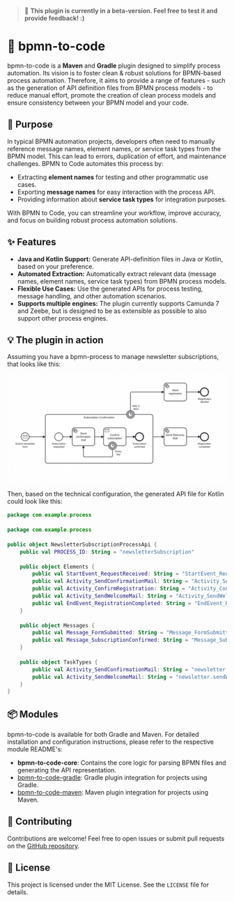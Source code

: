 > 🚧 **This plugin is currently in a beta-version.
> Feel free to test it and provide feedback! :)**

# 🚀 bpmn-to-code

bpmn-to-code is a **Maven** and **Gradle** plugin designed to simplify process automation.
Its vision is to foster clean & robust solutions for BPMN-based process automation.
Therefore, it aims to provide a range of features -
such as the generation of API definition files from BPMN process models -
to reduce manual effort, promote the creation of clean process models
and ensure consistency between your BPMN model and your code.

## 🎯 Purpose

In typical BPMN automation projects, developers often need to manually reference message names,
element names, or service task types from the BPMN model.
This can lead to errors, duplication of effort, and maintenance challenges.
BPMN to Code automates this process by:

- Extracting **element names** for testing and other programmatic use cases.
- Exporting **message names** for easy interaction with the process API.
- Providing information about **service task types** for integration purposes.

With BPMN to Code, you can streamline your workflow, improve accuracy,
and focus on building robust process automation solutions.

## ✨ Features

- **Java and Kotlin Support:** Generate API-definition files in Java or Kotlin, based on your preference.
- **Automated Extraction:** Automatically extract relevant data (message names, element names, service task types) from
  BPMN process models.
- **Flexible Use Cases:** Use the generated APIs for process testing, message handling, and other automation scenarios.
- **Supports multiple engines:** The plugin currently supports Camunda 7 and Zeebe, but is designed to be as extensible
  as possible to also support other process engines.

## 💡 The plugin in action

Assuming you have a bpmn-process to manage newsletter subscriptions, that looks like this:

<img src="docs/example-process.png" alt="Example Process" width="800"/>

Then, based on the technical configuration, the generated API file for Kotlin could look like this:

```kotlin
package com.example.process

package com.example.process

public object NewsletterSubscriptionProcessApi {
    public val PROCESS_ID: String = "newsletterSubscription"

    public object Elements {
        public val StartEvent_RequestReceived: String = "StartEvent_RequestReceived"
        public val Activity_SendConfirmationMail: String = "Activity_SendConfirmationMail"
        public val Activity_ConfirmRegistration: String = "Activity_ConfirmRegistration"
        public val Activity_SendWelcomeMail: String = "Activity_SendWelcomeMail"
        public val EndEvent_RegistrationCompleted: String = "EndEvent_RegistrationCompleted"
    }

    public object Messages {
        public val Message_FormSubmitted: String = "Message_FormSubmitted"
        public val Message_SubscriptionConfirmed: String = "Message_SubscriptionConfirmed"
    }

    public object TaskTypes {
        public val Activity_SendConfirmationMail: String = "newsletter.sendConfirmationMail"
        public val Activity_SendWelcomeMail: String = "newsletter.sendWelcomeMail"
    }
}
```

## 📦 Modules

bpmn-to-code is available for both Gradle and Maven.
For detailed installation and configuration instructions,
please refer to the respective module README's:

- **bpmn-to-code-core**: Contains the core logic for parsing BPMN files and generating the API representation.
- [bpmn-to-code-gradle](bpmn-to-code-gradle/README.md): Gradle plugin integration for projects using Gradle.
- [bpmn-to-code-maven](bpmn-to-code-maven/README.md): Maven plugin integration for projects using Maven.

## 🤝 Contributing

Contributions are welcome! Feel free to open issues or submit pull requests on
the [GitHub repository](https://github.com/example/bpmn-to-code).

## 📜 License

This project is licensed under the MIT License. See the `LICENSE` file for details.
